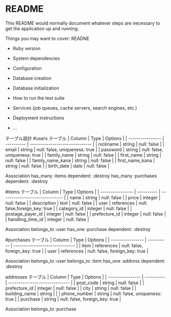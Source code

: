 # README

This README would normally document whatever steps are necessary to get the
application up and running.

Things you may want to cover:
READNE
* Ruby version

* System dependencies

* Configuration

* Database creation

* Database initialization

* How to run the test suite

* Services (job queues, cache servers, search engines, etc.)

* Deployment instructions

* ...

テーブル設計
 #users テーブル
| Column           | Type       | Options                        |
| ---------------- | ---------- | ------------------------------ |
| nickname         | string     | null: false                    |
| email            | string     | null: false, uniqueness: true  |
| password         | string     | null: false, uniqueness: true  |
| family_name      | string     | null: false                    |
| first_name       | string     | null: false                    |
| family_name_kana | string     | null: false                    |
| first_name_kana  | string     | null: false                    |
| birth_date       | date        | null: false                    |

Association
has_many :items dependent: :destroy
has_many :purchases dependent: :destroy

#items テーブル
| Column           | Type       | Options                        |
| ---------------- | ---------- | ------------------------------ |
| name             | string     | null: false                    |
| price            | integer    | null: false                    |
| description      | text       | null: false                    |
| user             | references | null: false,foreign_key: true  |
| category_id      | integer    | null: false                    |
| postage_payer_id | integer    | null: false                    |
| prefecture_id    | integer    | null: false                    |
| handling_time_id | integer    | null: false                    |

Association
 belongs_to :user
 has_one :purchase dependent: :destroy

#purchases テーブル
| Column           | Type       | Options                        |
| ---------------- | ---------- | ------------------------------ |
| item             | references | null: false, foreign_key: true |
| user             | references | null: false, foreign_key: true |

Association
 belongs_to :user
 belongs_to :item
 has_one :address dependent: :destroy

addresses テーブル
| Column           | Type       | Options                        |
| ---------------- | ---------- | ------------------------------ |
| post_code        | string     | null: false                    |
| prefecture_id    | integer    | null: false |
| city             | string     | null: false                    |
| building_name    | string     |                                |
| phone_number     | string     | null: false, uniqueness: true  |
| purchase         | string     | null: false, foreign_key: true |

Association
belongs_to :purchase